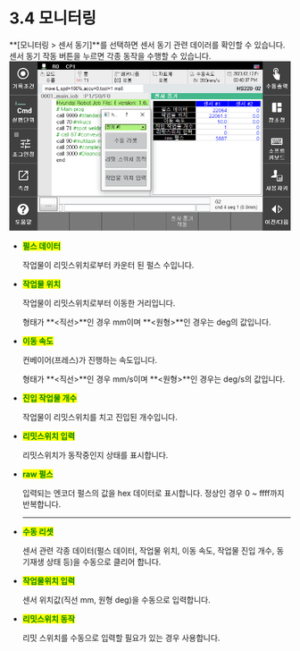 ﻿# 3.4 모니터링

**\[모니터링 > 센서 동기]**를 선택하면 센서 동기 관련 데이러를 확인할 수 있습니다.
센서 동기 작동 버튼을 누르면 각종 동작을 수행할 수 있습니다.
![](../_assets/image33.png)

*   <mark style="color:green;">**펄스 데이터**</mark>

    작업물이 리밋스위치로부터 카운터 된 펄스 수입니다.


*   <mark style="color:green;">**작업물 위치**</mark>

    작업물이 리밋스위치로부터 이동한 거리입니다.&#x20;

    형태가 **<직선>**인 경우 mm이며 **<원형>**인 경우는 deg의 값입니다.


*   <mark style="color:green;">**이동 속도**</mark>

    컨베이어(프레스)가 진행하는 속도입니다.

    형태가 **<직선>**인 경우 mm/s이며 **<원형>**인 경우는 deg/s의 값입니다.

    &#x20;
*   <mark style="color:green;">**진입 작업물 개수**</mark>

    작업물이 리밋스위치를 치고 진입된 개수입니다.

    &#x20;
*   <mark style="color:green;">**리밋스위치 입력**</mark>

    리밋스위치가 동작중인지 상태를 표시합니다.

    &#x20;
*   &#x20;<mark style="color:green;"></mark> <mark style="color:green;"></mark><mark style="color:green;">**raw 펄스**</mark>

    입력되는 엔코더 펄스의 값을 hex 데이터로 표시합니다. 정상인 경우 0 \~ ffff까지 반복합니다.

    ****
*   <mark style="color:green;">**수동 리셋**</mark>

    센서 관련 각종 데이터(펄스 데이터, 작업물 위치, 이동 속도, 작업물 진입 개수, 동기재생 상태 등)을 수동으로 클리어 합니다.

    &#x20;
*   <mark style="color:green;">**작업물위치 입력**</mark>

    센서 위치값(직선 mm, 원형 deg)을 수동으로 입력합니다.

    &#x20;
*   <mark style="color:green;">**리밋스위치 동작**</mark>

    리밋 스위치를 수동으로 입력할 필요가 있는 경우 사용합니다.

